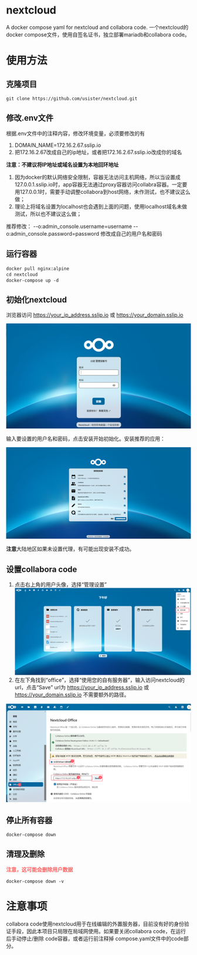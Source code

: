 # nextcloud
A docker compose yaml for nextcloud and collabora code.
一个nextcloud的docker compose文件，使用自签名证书，独立部署mariadb和collabora code。
# 使用方法
## 克隆项目
    git clone https://github.com/usister/nextcloud.git
## 修改.env文件
根据.env文件中的注释内容，修改环境变量，必须要修改的有
1. DOMAIN_NAME=172.16.2.67.sslip.io
2. 把172.16.2.67改成自己的ip地址，或者把172.16.2.67.sslip.io改成你的域名

**注意：不建议将IP地址或域名设置为本地回环地址**
1. 因为docker的默认网络安全限制，容器无法访问主机网络，所以当设置成127.0.0.1.sslip.io时，app容器无法通过proxy容器访问collabra容器。一定要用127.0.0.1时，需要手动调整collabora到host网络，未作测试，也不建议这么做；
2. 理论上将域名设置为localhost也会遇到上面的问题，使用localhost域名未做测试，所以也不建议这么做；

推荐修改：
    --o:admin_console.username=username --o:admin_console.password=password
    修改成自己的用户名和密码
## 运行容器
    docker pull nginx:alpine
    cd nextcloud
    docker-compose up -d
## 初始化nextcloud
浏览器访问 https://your_ip_address.sslip.io 或 https://your_domain.sslip.io

![Initial_Iamge](https://raw.githubusercontent.com/usister/nextcloud/refs/heads/main/image/initial.png)

输入要设置的用户名和密码，点击安装开始初始化。安装推荐的应用：

![Install_Apps](https://github.com/usister/nextcloud/blob/main/image/install_recommend_apps.png?raw=true)

**注意**大陆地区如果未设置代理，有可能出现安装不成功。

## 设置collabora code
1. 点击右上角的用户头像，选择“管理设置”
![Setup_Code_1](https://github.com/usister/nextcloud/blob/main/image/setup_code_1.png?raw=true)
2. 在左下角找到“office”，选择“使用您的自有服务器”，输入访问nextcloud的url，点击“Save”
url为 https://your_ip_address.sslip.io 或 https://your_domain.sslip.io 不需要额外的路径。

![Setup_Code_2](https://github.com/usister/nextcloud/blob/main/image/setup_code_2.png?raw=true)

## 停止所有容器
    docker-compose down

## 清理及删除
**<font color=#FF6060>注意，这可能会删除用户数据</font>**

    docker-compose down -v


# 注意事项
collabora code使用nextcloud用于在线编辑的外置服务器，目前没有好的身份验证手段，因此本项目只局限在局域网使用。如果要关闭collabora code，在运行后手动停止/删除 code容器，或者运行前注释掉 compose.yaml文件中的code部分。